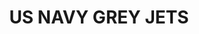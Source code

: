 ---
title: "US NAVY GREY JETS"
price: "TBA"
desc: "Opis nije dostupan"
img_path: "/assets/img/A.MIG-7419.jpg"
brand: AMMO
available: true
cat: "weathering"
subcat: "AIRPLANE WEATHERING SETS"
subsubcat: "SS"
---